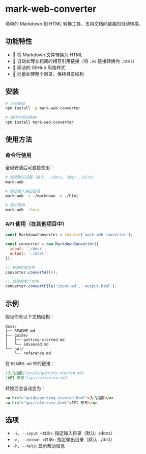 # mark-web-converter

简单的 Markdown 到 HTML 转换工具，支持文档间链接的自动转换。

## 功能特性

- 🚀 将 Markdown 文件转换为 HTML
- 🔗 自动处理文档间的相互引用链接（将 `.md` 链接转换为 `.html`）
- 🎨 简洁的 GitHub 风格样式
- 📁 批量处理整个目录，保持目录结构

## 安装

```bash
# 全局安装
npm install -g mark-web-converter

# 或作为项目依赖
npm install mark-web-converter
```

## 使用方法

### 命令行使用

全局安装后可直接使用：

```bash
# 使用默认设置（输入: ./docs, 输出: ./dist）
mark-web

# 指定输入输出目录
mark-web -i ./markdown -o ./html

# 显示帮助
mark-web --help
```

### API 使用（在其他项目中）

```javascript
const MarkdownConverter = require('mark-web-converter');

const converter = new MarkdownConverter({
  input: './docs',
  output: './dist'
});

// 转换所有文件
converter.convertAll();

// 或转换单个文件
converter.convertFile('input.md', 'output.html');
```

## 示例

假设你有以下文档结构：

```
docs/
├── README.md
├── guide/
│   ├── getting-started.md
│   └── advanced.md
└── api/
    └── reference.md
```

在 `README.md` 中的链接：
```markdown
[入门指南](guide/getting-started.md)
[API 参考](api/reference.md)
```

转换后会自动变为：
```html
<a href="guide/getting-started.html">入门指南</a>
<a href="api/reference.html">API 参考</a>
```

## 选项

- `-i, --input <目录>`: 指定输入目录（默认: ./docs）
- `-o, --output <目录>`: 指定输出目录（默认: ./dist）
- `-h, --help`: 显示帮助信息